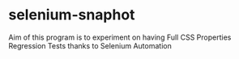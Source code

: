# selenium-snaphot

Aim of this program is to experiment on having Full CSS Properties
Regression Tests thanks to Selenium Automation
